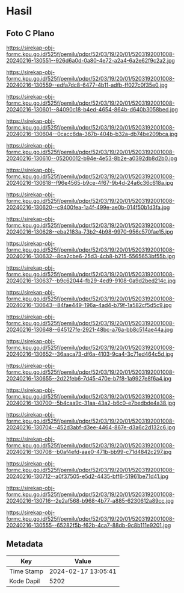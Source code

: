 # Hasil

## Foto C Plano

https://sirekap-obj-formc.kpu.go.id/525f/pemilu/pdpr/52/03/19/20/01/5203192001008-20240216-130551--926d6a0d-0a80-4e72-a2a4-6a2e62f9c2a2.jpg

https://sirekap-obj-formc.kpu.go.id/525f/pemilu/pdpr/52/03/19/20/01/5203192001008-20240216-130559--edfa7dc8-6477-4b11-adfb-ff027c0f35e0.jpg

https://sirekap-obj-formc.kpu.go.id/525f/pemilu/pdpr/52/03/19/20/01/5203192001008-20240216-130601--84090c18-b4ed-4654-864b-d640b3058bed.jpg

https://sirekap-obj-formc.kpu.go.id/525f/pemilu/pdpr/52/03/19/20/01/5203192001008-20240216-130604--0cacc6da-367b-404b-b32a-db74be209bca.jpg

https://sirekap-obj-formc.kpu.go.id/525f/pemilu/pdpr/52/03/19/20/01/5203192001008-20240216-130610--05200012-b94e-4e53-8b2e-a0392db8d2b0.jpg

https://sirekap-obj-formc.kpu.go.id/525f/pemilu/pdpr/52/03/19/20/01/5203192001008-20240216-130618--f96e4565-b9ce-4f67-9b4d-24a6c36c618a.jpg

https://sirekap-obj-formc.kpu.go.id/525f/pemilu/pdpr/52/03/19/20/01/5203192001008-20240216-130620--c9400fea-1a4f-499e-ae0b-014f50b1d3fa.jpg

https://sirekap-obj-formc.kpu.go.id/525f/pemilu/pdpr/52/03/19/20/01/5203192001008-20240216-130628--eba2183a-73b2-4b98-9970-956c570fae15.jpg

https://sirekap-obj-formc.kpu.go.id/525f/pemilu/pdpr/52/03/19/20/01/5203192001008-20240216-130632--8ca2cbe6-25d3-4cb8-b215-5565653bf55b.jpg

https://sirekap-obj-formc.kpu.go.id/525f/pemilu/pdpr/52/03/19/20/01/5203192001008-20240216-130637--b9c62044-fb29-4ed9-9108-0a9d2bed214c.jpg

https://sirekap-obj-formc.kpu.go.id/525f/pemilu/pdpr/52/03/19/20/01/5203192001008-20240216-130643--84fae449-196a-4ad4-b79f-1a582cf5d5c9.jpg

https://sirekap-obj-formc.kpu.go.id/525f/pemilu/pdpr/52/03/19/20/01/5203192001008-20240216-130648--645127fe-2921-48bc-a76a-bb8c514ae44a.jpg

https://sirekap-obj-formc.kpu.go.id/525f/pemilu/pdpr/52/03/19/20/01/5203192001008-20240216-130652--36aaca73-df6a-4103-9ca4-3c71ed464c5d.jpg

https://sirekap-obj-formc.kpu.go.id/525f/pemilu/pdpr/52/03/19/20/01/5203192001008-20240216-130655--2d22feb6-7d45-470e-b7f8-1a9927e8f6a4.jpg

https://sirekap-obj-formc.kpu.go.id/525f/pemilu/pdpr/52/03/19/20/01/5203192001008-20240216-130700--5b4caa9c-31aa-43a2-b6c0-e7bedbde4a38.jpg

https://sirekap-obj-formc.kpu.go.id/525f/pemilu/pdpr/52/03/19/20/01/5203192001008-20240216-130704--452d3abf-d3ee-4464-867e-d3a6c2d132c6.jpg

https://sirekap-obj-formc.kpu.go.id/525f/pemilu/pdpr/52/03/19/20/01/5203192001008-20240216-130708--b0af4efd-aae0-471b-bb99-c71d4842c297.jpg

https://sirekap-obj-formc.kpu.go.id/525f/pemilu/pdpr/52/03/19/20/01/5203192001008-20240216-130712--a0f37505-e5d2-4435-bff6-51961be71d41.jpg

https://sirekap-obj-formc.kpu.go.id/525f/pemilu/pdpr/52/03/19/20/01/5203192001008-20240216-130716--2e2af568-b968-4b77-a885-6230612a89cc.jpg

https://sirekap-obj-formc.kpu.go.id/525f/pemilu/pdpr/52/03/19/20/01/5203192001008-20240216-130555--65282f5b-f62b-4ca7-88db-9c8b111e9201.jpg


## Metadata

| Key        | Value               |
| ---------- | ------------------- |
| Time Stamp | 2024-02-17 13:05:41 |
| Kode Dapil | 5202                |



